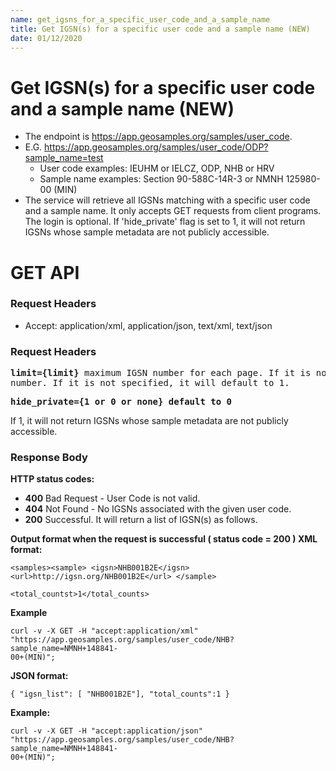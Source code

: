 ```yaml
---
name: get_igsns_for_a_specific_user_code_and_a_sample_name
title: Get IGSN(s) for a specific user code and a sample name (NEW)
date: 01/12/2020
---
```


# Get IGSN(s) for a specific user code and a sample name (NEW)
- The endpoint is https://app.geosamples.org/samples/user_code.
- E.G. https://app.geosamples.org/samples/user_code/ODP?sample_name=test
  - User code examples: IEUHM or IELCZ, ODP, NHB or HRV
  - Sample name examples: Section 90-588C-14R-3 or NMNH 125980-00 (MIN)
- The service will retrieve all IGSNs matching with a specific user code and a sample name. It only accepts GET requests from client programs. The login is optional. If 'hide_private' flag is set to 1, it will not return IGSNs whose sample metadata are not publicly accessible.

# GET API
### Request Headers
- Accept: application/xml, application/json, text/xml, text/json
### Request Headers 
<pre>
<b>limit={limit}</b> maximum IGSN number for each page. If it is not specified, it will default to 100. <b>page_no={page_no}</b> page
number. If it is not specified, it will default to 1.
</pre>

<pre>
<b>hide_private={1 or 0 or none} default to 0</b>
</pre>
If 1, it will not return IGSNs whose sample metadata are not publicly accessible.

### Response Body
**HTTP status codes:**
- **400** Bad Request - User Code is not valid.
- **404** Not Found - No IGSNs associated with the given user code.
- **200** Successful. It will return a list of IGSN(s) as follows.

**Output format when the request is successful ( status code = 200 ) XML format:**
```
<samples><sample> <igsn>NHB001B2E</igsn> <url>http://igsn.org/NHB001B2E</url> </sample>
```
```
<total_countst>1</total_counts>
```
**Example**
```
curl -v -X GET -H "accept:application/xml" "https://app.geosamples.org/samples/user_code/NHB?sample_name=NMNH+148841-
00+(MIN)";
```
**JSON format:**
```
{ "igsn_list": [ "NHB001B2E"], "total_counts":1 }
```
**Example:**
```
curl -v -X GET -H "accept:application/json" "https://app.geosamples.org/samples/user_code/NHB?sample_name=NMNH+148841-
00+(MIN)";
```


